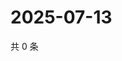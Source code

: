 # 2025-07-13

共 0 条

<!-- BEGIN ZHIHUQUESTIONS -->
<!-- 最后更新时间 Sun Jul 13 2025 12:30:15 GMT+0800 (China Standard Time) -->

<!-- END ZHIHUQUESTIONS -->
